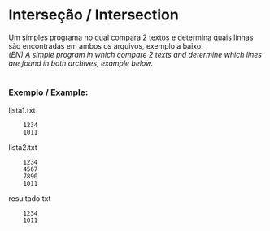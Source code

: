 # Interseção / Intersection
Um simples programa no qual compara 2 textos e determina quais linhas são encontradas em ambos os arquivos, exemplo a baixo.  
*(EN) A simple program in which compare 2 texts and determine which lines are found in both archives, example below.*  
# 
### Exemplo / Example:

lista1.txt
~~~
    1234
    1011
~~~

lista2.txt
~~~
    1234
    4567
    7890
    1011
~~~

resultado.txt
~~~
    1234
    1011
~~~